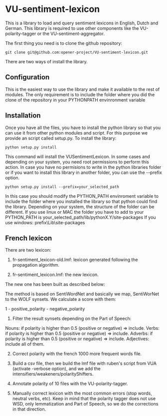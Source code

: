 VU-sentiment-lexicon
====================

This is a library to load and query sentiment lexicons in English, Dutch and German. This library is required to use other components like the VU-polarity-tagger or
the VU-sentiment-aggregator.

The first thing you need is to clone the github repository:

````shell
git clone git@github.com:opener-project/VU-sentiment-lexicon.git
````

There are two ways of install the library.

Configuration
-------------
This is the easiest way to use the library and make it available to the rest of modules. The only requirement is
to include the folder where you did the clone of the repository in your PYTHONPATH envinronment variable



Installation
------------
Once you have all the files, you have to install the python library so that you can use it from other
python modules and script. For this purpose we provide an script called setup.py. To install the library:

````shell
python setup.py install
````

This command will install the VUSentimentLexicon. In some cases and depending on your system, you need root
permissions to perform this action. In case you have no permisions to write in the python libraries folder
or if you want to install this library in another folder, you can use the --prefix option.

````shell
python setup.py install --prefix=your_selected_path
````

In this case you should modify the PYTHON_PATH envinroment variable to include the folder where you installed the
library so that python could find the library. Depending on your system, the structure of the folder can be different.
If you use linux or MAC the folder you have to add to your PYTHON_PATH is your_selected_path/lib/pythonX.Y/site-packages
If you use windows: prefix\Lib\site-packages

French lexicon
--------------

There are two lexicon:

1) fr-sentiment_lexicon-old.lmf: lexicon generated following the propagation algorithm.

2) fr-sentiment_lexicon.lmf: the new lexicon.

The new one has been built as described below:

The method is based on SentiWordNet and basically we map, SentiWorNet to the WOLF synsets. We calculate a score with them:

  1 - positive_polarity - negative_polarity

1) Filter the result synsets depending on the Part of Speech:

  Nouns: if polarity is higher than 0.5 (positive or negative) => include.
  Verbs: if polarity is higher than 0.5 (positive or negative) => include.
  Adverbs: if polarity is higher than 0.5 (positive or negative) => include.
  Adjectives: include all of them.
 
2) Correct polarity with the french 1000 more frequent words file.

3) Build a csv file, then we build the lmf file with ruben's script from VUA (activate -verbose option), and we add the intensifiers/weakeners/polarityShifters.

4) Annotate polarity of 10 files with the VU-polarity-tagger.

5) Manually correct lexicon with the most common errors (stop words, neutral verbs, etc). Keep in mind that the polarity tagger does not use WSD, only lemmatization and Part of Speech, so we do the corrections in that direction.
